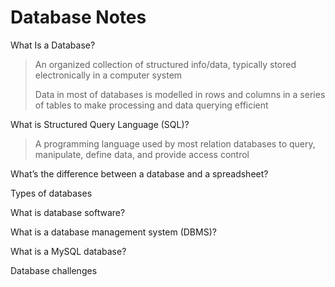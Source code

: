# Database Notes
What Is a Database?
>An organized collection of structured info/data, typically stored electronically in a computer system
>
>Data in most of databases is modelled in rows and columns in a series of tables to make processing and data querying efficient

What is Structured Query Language (SQL)?
>A programming language used by most relation databases to query, manipulate, define data, and provide access control

What’s the difference between a database and a spreadsheet?


Types of databases


What is database software?


What is a database management system (DBMS)?


What is a MySQL database?


Database challenges
